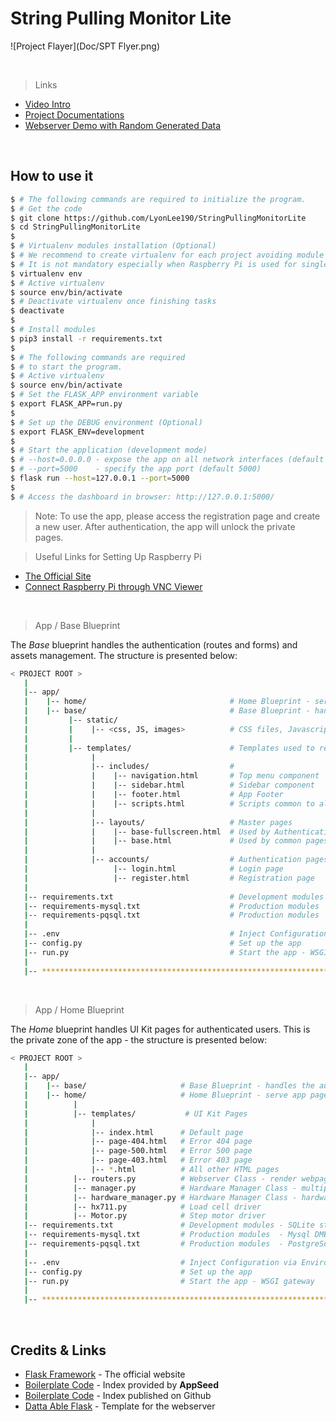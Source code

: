 # String Pulling Monitor Lite

![Project Flayer](Doc/SPT Flyer.png)

<br />

> Links

- [Video Intro](https://www.youtube.com/watch?v=PjfuTH70crM)
- [Project Documentations]()
- [Webserver Demo with Random Generated Data]()

<br />

## How to use it

```bash
$ # The following commands are required to initialize the program.
$ # Get the code
$ git clone https://github.com/LyonLee190/StringPullingMonitorLite
$ cd StringPullingMonitorLite
$
$ # Virtualenv modules installation (Optional)
$ # We recommend to create virtualenv for each project avoiding module version conflicts.
$ # It is not mandatory especially when Raspberry Pi is used for single purpose.
$ virtualenv env
$ # Active virtualenv
$ source env/bin/activate
$ # Deactivate virtualenv once finishing tasks
$ deactivate
$
$ # Install modules
$ pip3 install -r requirements.txt
$
$ # The following commands are required
$ # to start the program.
$ # Active virtualenv
$ source env/bin/activate
$ # Set the FLASK_APP environment variable
$ export FLASK_APP=run.py
$
$ # Set up the DEBUG environment (Optional)
$ export FLASK_ENV=development
$
$ # Start the application (development mode)
$ # --host=0.0.0.0 - expose the app on all network interfaces (default 127.0.0.1)
$ # --port=5000    - specify the app port (default 5000)  
$ flask run --host=127.0.0.1 --port=5000
$
$ # Access the dashboard in browser: http://127.0.0.1:5000/
```

> Note: To use the app, please access the registration page and create a new user.
> After authentication, the app will unlock the private pages.

> Useful Links for Setting Up Raspberry Pi

- [The Official Site](https://www.raspberrypi.org/)
- [Connect Raspberry Pi through VNC Viewer](https://maker.pro/raspberry-pi/projects/how-to-connect-a-raspberry-pi-to-a-laptop-display)

<br />

> App / Base Blueprint

The *Base* blueprint handles the authentication (routes and forms) and assets management.
The structure is presented below:

```bash
< PROJECT ROOT >
   |
   |-- app/
   |    |-- home/                                # Home Blueprint - serve app pages (private area)
   |    |-- base/                                # Base Blueprint - handles the authentication
   |         |-- static/
   |         |    |-- <css, JS, images>          # CSS files, Javascript files
   |         |
   |         |-- templates/                      # Templates used to render pages
   |              |
   |              |-- includes/                  #
   |              |    |-- navigation.html       # Top menu component
   |              |    |-- sidebar.html          # Sidebar component
   |              |    |-- footer.html           # App Footer
   |              |    |-- scripts.html          # Scripts common to all pages
   |              |
   |              |-- layouts/                   # Master pages
   |              |    |-- base-fullscreen.html  # Used by Authentication pages
   |              |    |-- base.html             # Used by common pages
   |              |
   |              |-- accounts/                  # Authentication pages
   |                   |-- login.html            # Login page
   |                   |-- register.html         # Registration page
   |
   |-- requirements.txt                          # Development modules - SQLite storage
   |-- requirements-mysql.txt                    # Production modules  - Mysql DMBS
   |-- requirements-pqsql.txt                    # Production modules  - PostgreSql DMBS
   |
   |-- .env                                      # Inject Configuration via Environment
   |-- config.py                                 # Set up the app
   |-- run.py                                    # Start the app - WSGI gateway
   |
   |-- ************************************************************************
```

<br />

> App / Home Blueprint

The *Home* blueprint handles UI Kit pages for authenticated users. This is the private zone of the app - the structure is presented below:

```bash
< PROJECT ROOT >
   |
   |-- app/
   |    |-- base/                     # Base Blueprint - handles the authentication
   |    |-- home/                     # Home Blueprint - serve app pages (private area)
   |          |
   |          |-- templates/           # UI Kit Pages
   |              |
   |              |-- index.html      # Default page
   |              |-- page-404.html   # Error 404 page
   |              |-- page-500.html   # Error 500 page
   |              |-- page-403.html   # Error 403 page
   |              |-- *.html          # All other HTML pages
   |          |-- routers.py          # Webserver Class - render webpages & handle user requests
   |          |-- manager.py          # Hardware Manager Class - multiprocessing
   |          |-- hardware_manager.py # Hardware Manager Class - hardware interactions
   |          |-- hx711.py            # Load cell driver
   |          |-- Motor.py            # Step motor driver
   |-- requirements.txt               # Development modules - SQLite storage
   |-- requirements-mysql.txt         # Production modules  - Mysql DMBS
   |-- requirements-pqsql.txt         # Production modules  - PostgreSql DMBS
   |
   |-- .env                           # Inject Configuration via Environment
   |-- config.py                      # Set up the app
   |-- run.py                         # Start the app - WSGI gateway
   |
   |-- ************************************************************************
```

<br />

## Credits & Links

- [Flask Framework](https://www.palletsprojects.com/p/flask/) - The official website
- [Boilerplate Code](https://appseed.us/boilerplate-code) - Index provided by **AppSeed**
- [Boilerplate Code](https://github.com/app-generator/boilerplate-code) - Index published on Github
- [Datta Able Flask](https://appseed.us/admin-dashboards/flask-dashboard-dattaable) - Template for the webserver

<br />